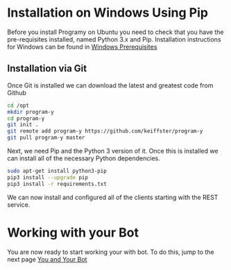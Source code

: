 # Installation on Windows Using Pip

Before you install Programy on Ubuntu you need to check that you have the pre-requisites installed, 
named Python 3.x and Pip. Installation instructions for Windows can be found in [Windows Prerequisites](Install_Windows_PreReqs)

## Installation via Git
Once Git is installed we can download the latest and greatest code from Github
```bash
cd /opt
mkdir program-y
cd program-y
git init .
git remote add program-y https://github.com/keiffster/program-y
git pull program-y master
```
Next, we need Pip and the Python 3 version of it. Once this is installed we can install all of the necessary Python dependencies.
```bash
sudo apt-get install python3-pip
pip3 install --upgrade pip
pip3 install -r requirements.txt 
```
We can now install and configured all of the clients starting with the REST service.

# Working with your Bot
You are now ready to start working your with bot. To do this, jump to the next page [You and Your Bot](./You_And_Your_Bot)